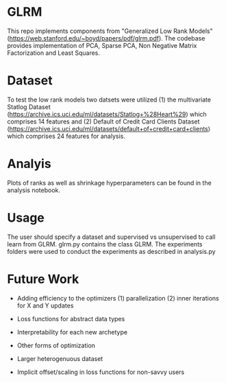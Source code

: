 # GLRM

This repo implements components from "Generalized Low Rank Models" (https://web.stanford.edu/~boyd/papers/pdf/glrm.pdf). The codebase provides implementation of PCA, Sparse PCA, Non Negative Matrix Factorization and Least Squares. 

# Dataset

To test the low rank models two datsets were utilized (1) the multivariate Statlog Dataset (https://archive.ics.uci.edu/ml/datasets/Statlog+%28Heart%29) which comprises 14 features and (2) Default of Credit Card Clients Dataset (https://archive.ics.uci.edu/ml/datasets/default+of+credit+card+clients) which comprises 24 features for analysis. 

# Analyis

Plots of ranks as well as shrinkage hyperparameters can be found in the analysis notebook. 

# Usage

The user should specify a dataset and supervised vs unsupervised to call learn from GLRM. glrm.py contains the class GLRM. The experiments folders were used to conduct the experiments as described in analysis.py


# Future Work

- Adding efficiency to the optimizers (1) parallelization (2) inner iterations for X and Y updates

- Loss functions for abstract data types

- Interpretability for each new archetype

- Other forms of optimization 

- Larger heterogenuous dataset

- Implicit offset/scaling in loss functions for non-savvy users


